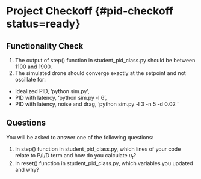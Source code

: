 # Project Checkoff  {#pid-checkoff status=ready}

## Functionality Check

1. The output of step() function in student_pid_class.py should be between 1100 and 1900.
2. The simulated drone should converge exactly at the setpoint and not oscillate for:    
- Idealized PID, ‘python sim.py’,  
- PID with latency, ‘python sim.py -l 6’, 
- PID with latency, noise and drag, ‘python sim.py -l 3 -n 5 -d 0.02 ’    

## Questions

You will be asked to answer one of the following questions:

1. In step() function in student_pid_class.py, which lines of your code relate to P/I/D term and how do you calculate $u_t$?
2. In reset() function in student_pid_class.py, which variables you updated and why?
